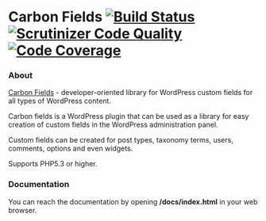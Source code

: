 # Carbon Fields [![Build Status](https://travis-ci.org/htmlburger/carbon-fields.svg?branch=master)](https://travis-ci.org/htmlburger/carbon-fields) [![Scrutinizer Code Quality](https://scrutinizer-ci.com/g/htmlburger/carbon-fields/badges/quality-score.png?b=master)](https://scrutinizer-ci.com/g/htmlburger/carbon-fields/?branch=master) [![Code Coverage](https://scrutinizer-ci.com/g/htmlburger/carbon-fields/badges/coverage.png?b=master)](https://scrutinizer-ci.com/g/htmlburger/carbon-fields/?branch=master)

### About

[Carbon Fields](https://github.com/htmlburger/carbon-fields) - developer-oriented library for WordPress custom fields for all types of WordPress content. 

Carbon fields is a WordPress plugin that can be used as a library for easy creation of custom fields in the WordPress administration panel. 

Custom fields can be created for post types, taxonomy terms, users, comments, options and even widgets.

Supports PHP5.3 or higher.

### Documentation

You can reach the documentation by opening **/docs/index.html** in your web browser.